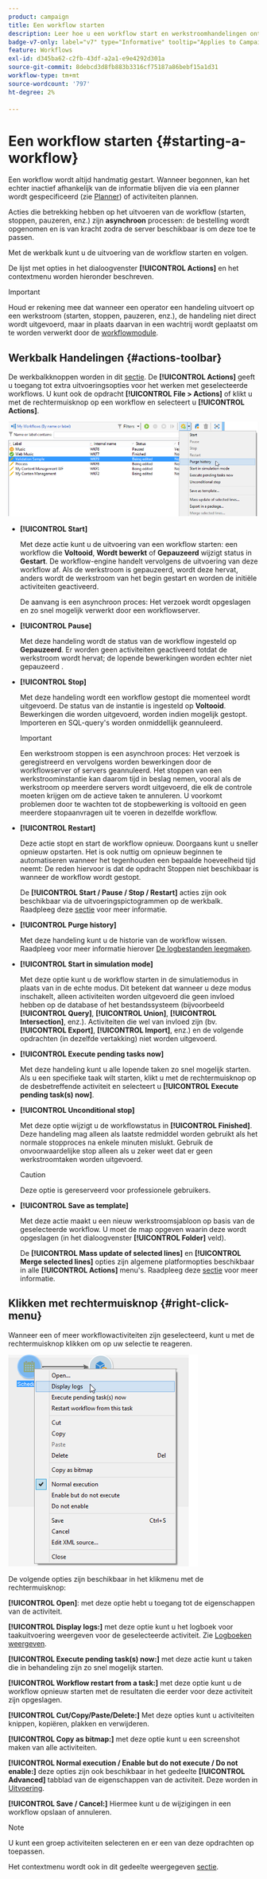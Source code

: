 ```yaml
---
product: campaign
title: Een workflow starten
description: Leer hoe u een workflow start en werkstroomhandelingen ontdekt op de werkbalk en met de rechtermuisknop op het menu klikt
badge-v7-only: label="v7" type="Informative" tooltip="Applies to Campaign Classic v7 only"
feature: Workflows
exl-id: d345ba62-c2fb-43df-a2a1-e9e4292d301a
source-git-commit: 8debcd3d8fb883b3316cf75187a86bebf15a1d31
workflow-type: tm+mt
source-wordcount: '797'
ht-degree: 2%

---
```


# Een workflow starten {#starting-a-workflow}



Een workflow wordt altijd handmatig gestart. Wanneer begonnen, kan het echter inactief afhankelijk van de informatie blijven die via een planner wordt gespecificeerd (zie [Planner](scheduler.md)) of activiteiten plannen.

Acties die betrekking hebben op het uitvoeren van de workflow (starten, stoppen, pauzeren, enz.) zijn **asynchroon** processen: de bestelling wordt opgenomen en is van kracht zodra de server beschikbaar is om deze toe te passen.

Met de werkbalk kunt u de uitvoering van de workflow starten en volgen.

De lijst met opties in het dialoogvenster **[!UICONTROL Actions]** en het contextmenu worden hieronder beschreven.

>[!IMPORTANT]
>
>Houd er rekening mee dat wanneer een operator een handeling uitvoert op een werkstroom (starten, stoppen, pauzeren, enz.), de handeling niet direct wordt uitgevoerd, maar in plaats daarvan in een wachtrij wordt geplaatst om te worden verwerkt door de [workflowmodule](architecture.md).

## Werkbalk Handelingen {#actions-toolbar}

De werkbalkknoppen worden in dit [sectie](../../campaign/using/marketing-campaign-deliveries.md#building-the-main-target-in-a-workflow). De **[!UICONTROL Actions]** geeft u toegang tot extra uitvoeringsopties voor het werken met geselecteerde workflows. U kunt ook de opdracht **[!UICONTROL File > Actions]** of klikt u met de rechtermuisknop op een workflow en selecteert u **[!UICONTROL Actions]**.

![](assets/purge_historique.png)

* **[!UICONTROL Start]**

   Met deze actie kunt u de uitvoering van een workflow starten: een workflow die **Voltooid**, **Wordt bewerkt** of **Gepauzeerd** wijzigt status in **Gestart**. De workflow-engine handelt vervolgens de uitvoering van deze workflow af. Als de werkstroom is gepauzeerd, wordt deze hervat, anders wordt de werkstroom van het begin gestart en worden de initiële activiteiten geactiveerd.

   De aanvang is een asynchroon proces: Het verzoek wordt opgeslagen en zo snel mogelijk verwerkt door een workflowserver.

* **[!UICONTROL Pause]**

   Met deze handeling wordt de status van de workflow ingesteld op **Gepauzeerd**. Er worden geen activiteiten geactiveerd totdat de werkstroom wordt hervat; de lopende bewerkingen worden echter niet gepauzeerd .

* **[!UICONTROL Stop]**

   Met deze handeling wordt een workflow gestopt die momenteel wordt uitgevoerd. De status van de instantie is ingesteld op **Voltooid**. Bewerkingen die worden uitgevoerd, worden indien mogelijk gestopt. Importeren en SQL-query&#39;s worden onmiddellijk geannuleerd.

   >[!IMPORTANT]
   >
   >Een werkstroom stoppen is een asynchroon proces: Het verzoek is geregistreerd en vervolgens worden bewerkingen door de workflowserver of servers geannuleerd. Het stoppen van een werkstroominstantie kan daarom tijd in beslag nemen, vooral als de werkstroom op meerdere servers wordt uitgevoerd, die elk de controle moeten krijgen om de actieve taken te annuleren. U voorkomt problemen door te wachten tot de stopbewerking is voltooid en geen meerdere stopaanvragen uit te voeren in dezelfde workflow.

* **[!UICONTROL Restart]**

   Deze actie stopt en start de workflow opnieuw. Doorgaans kunt u sneller opnieuw opstarten. Het is ook nuttig om opnieuw beginnen te automatiseren wanneer het tegenhouden een bepaalde hoeveelheid tijd neemt: De reden hiervoor is dat de opdracht Stoppen niet beschikbaar is wanneer de workflow wordt gestopt.

   De **[!UICONTROL Start / Pause / Stop / Restart]** acties zijn ook beschikbaar via de uitvoeringspictogrammen op de werkbalk. Raadpleeg deze [sectie](../../campaign/using/marketing-campaign-deliveries.md#creating-a-targeting-workflow) voor meer informatie.

* **[!UICONTROL Purge history]**

   Met deze handeling kunt u de historie van de workflow wissen. Raadpleeg voor meer informatie hierover [De logbestanden leegmaken](monitoring-workflow-execution.md#purging-the-logs).

* **[!UICONTROL Start in simulation mode]**

   Met deze optie kunt u de workflow starten in de simulatiemodus in plaats van in de echte modus. Dit betekent dat wanneer u deze modus inschakelt, alleen activiteiten worden uitgevoerd die geen invloed hebben op de database of het bestandssysteem (bijvoorbeeld **[!UICONTROL Query]**, **[!UICONTROL Union]**, **[!UICONTROL Intersection]**, enz.). Activiteiten die wel van invloed zijn (bv. **[!UICONTROL Export]**, **[!UICONTROL Import]**, enz.) en de volgende opdrachten (in dezelfde vertakking) niet worden uitgevoerd.

* **[!UICONTROL Execute pending tasks now]**

   Met deze handeling kunt u alle lopende taken zo snel mogelijk starten. Als u een specifieke taak wilt starten, klikt u met de rechtermuisknop op de desbetreffende activiteit en selecteert u **[!UICONTROL Execute pending task(s) now]**.

* **[!UICONTROL Unconditional stop]**

   Met deze optie wijzigt u de workflowstatus in **[!UICONTROL Finished]**. Deze handeling mag alleen als laatste redmiddel worden gebruikt als het normale stopproces na enkele minuten mislukt. Gebruik de onvoorwaardelijke stop alleen als u zeker weet dat er geen werkstroomtaken worden uitgevoerd.

   >[!CAUTION]
   >
   >Deze optie is gereserveerd voor professionele gebruikers.

* **[!UICONTROL Save as template]**

   Met deze actie maakt u een nieuw werkstroomsjabloon op basis van de geselecteerde workflow. U moet de map opgeven waarin deze wordt opgeslagen (in het dialoogvenster **[!UICONTROL Folder]** veld).

   De **[!UICONTROL Mass update of selected lines]** en **[!UICONTROL Merge selected lines]** opties zijn algemene platformopties beschikbaar in alle **[!UICONTROL Actions]** menu&#39;s. Raadpleeg deze [sectie](../../platform/using/updating-data.md) voor meer informatie.

## Klikken met rechtermuisknop {#right-click-menu}

Wanneer een of meer workflowactiviteiten zijn geselecteerd, kunt u met de rechtermuisknop klikken om op uw selectie te reageren.

![](assets/contextual_menu.png)

De volgende opties zijn beschikbaar in het klikmenu met de rechtermuisknop:

**[!UICONTROL Open]**: met deze optie hebt u toegang tot de eigenschappen van de activiteit.

**[!UICONTROL Display logs:]** met deze optie kunt u het logboek voor taakuitvoering weergeven voor de geselecteerde activiteit. Zie [Logboeken weergeven](monitoring-workflow-execution.md#displaying-logs).

**[!UICONTROL Execute pending task(s) now:]** met deze actie kunt u taken die in behandeling zijn zo snel mogelijk starten.

**[!UICONTROL Workflow restart from a task:]** met deze optie kunt u de workflow opnieuw starten met de resultaten die eerder voor deze activiteit zijn opgeslagen.

**[!UICONTROL Cut/Copy/Paste/Delete:]** Met deze opties kunt u activiteiten knippen, kopiëren, plakken en verwijderen.

**[!UICONTROL Copy as bitmap:]** met deze optie kunt u een screenshot maken van alle activiteiten.

**[!UICONTROL Normal execution / Enable but do not execute / Do not enable:]** deze opties zijn ook beschikbaar in het gedeelte **[!UICONTROL Advanced]** tabblad van de eigenschappen van de activiteit. Deze worden in [Uitvoering](advanced-parameters.md#execution).

**[!UICONTROL Save / Cancel:]** Hiermee kunt u de wijzigingen in een workflow opslaan of annuleren.

>[!NOTE]
>
>U kunt een groep activiteiten selecteren en er een van deze opdrachten op toepassen.

Het contextmenu wordt ook in dit gedeelte weergegeven [sectie](../../campaign/using/marketing-campaign-deliveries.md#executing-a-workflow).
